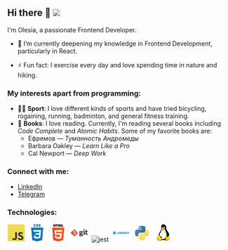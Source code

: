 ## Hi there 👋 <img src="https://media.giphy.com/media/mGcNjsfWAjY5AEZNw6/giphy.gif" width=90></h2>

I'm Olesia, a passionate Frontend Developer.

- 🌱 I’m currently deepening my knowledge in Frontend Development, particularly in React.
  
- ⚡️ Fun fact: I exercise every day and love spending time in nature and hiking.

### My interests apart from programming:
- 🚴🏻 **Sport**: I love different kinds of sports and have tried bicycling, rogaining, running, badminton, and general fitness training.
- 📖 **Books**: I love reading. Currently, I'm reading several books including *Code Complete* and *Atomic Habits*. Some of my favorite books are:
    - Ефремов — *Туманность Андромеды*
    - Barbara Oakley — *Learn Like a Pro*
    - Cal Newport — *Deep Work*

### Connect with me:
- [LinkedIn](https://www.linkedin.com/in/olesia-kniazeva/)
- [Telegram](https://t.me/Oliettani)

### Technologies:
<div>
<img src="https://github.com/devicons/devicon/blob/master/icons/javascript/javascript-original.svg" title="JavaScript" alt="JavaScript" width="40" height="40"/>&nbsp;
<img src="https://github.com/devicons/devicon/blob/master/icons/css3/css3-plain-wordmark.svg"  title="CSS3" alt="CSS" width="40" height="40"/>&nbsp;
<img src="https://raw.githubusercontent.com/devicons/devicon/master/icons/html5/html5-original-wordmark.svg" title="HTML5" alt="html5" width="40" height="40"/>&nbsp;
<img src="https://github.com/devicons/devicon/blob/master/icons/git/git-original-wordmark.svg" title="Git" alt="Git" width="40" height="40"/>&nbsp;
<img src="https://www.vectorlogo.zone/logos/jestjsio/jestjsio-icon.svg" title="Jest" alt="jest" width="40" height="40"/>&nbsp;
<img src="https://raw.githubusercontent.com/devicons/devicon/d00d0969292a6569d45b06d3f350f463a0107b0d/icons/webpack/webpack-original-wordmark.svg" title="Webpack" alt="webpack" width="40" height="40"/>&nbsp;
<img src="https://raw.githubusercontent.com/devicons/devicon/master/icons/python/python-original.svg" title="Python" alt="python" width="40" height="40"/>&nbsp;
<img src="https://raw.githubusercontent.com/devicons/devicon/master/icons/linux/linux-original.svg" title="Linux" alt="linux" width="40" height="40"/>
</div>
